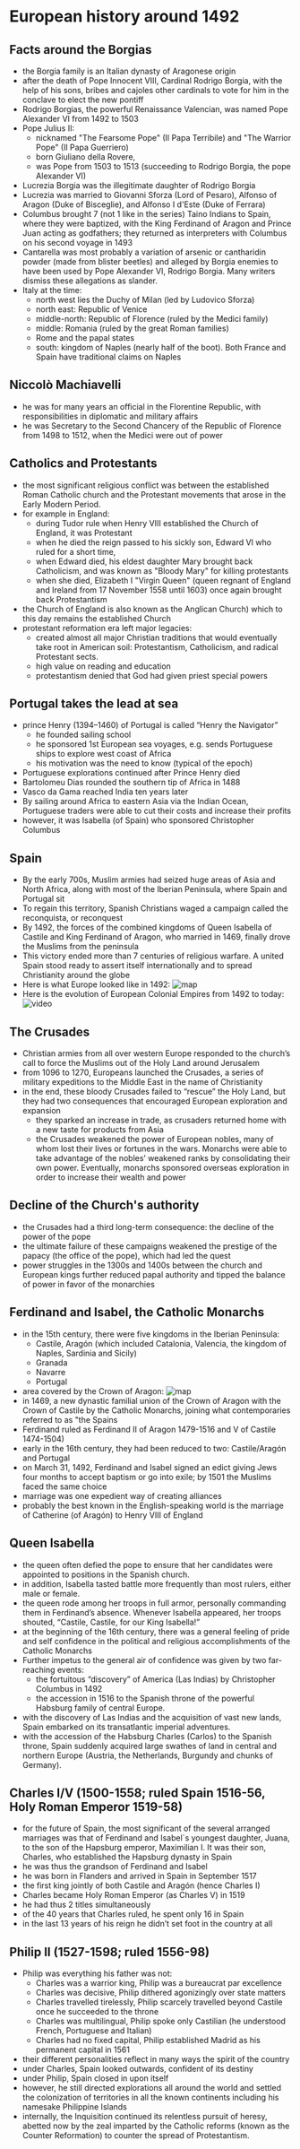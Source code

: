 # European history around 1492

## Facts around the Borgias
* the Borgia family is an Italian dynasty of Aragonese origin
* after the death of Pope Innocent VIII, Cardinal Rodrigo Borgia, with the help of his sons, bribes and cajoles other cardinals to vote for him in the conclave to elect the new pontiff
* Rodrigo Borgias, the powerful Renaissance Valencian, was named Pope Alexander VI from 1492 to 1503
* Pope Julius II:
  * nicknamed "The Fearsome Pope" (Il Papa Terribile) and "The Warrior Pope" (Il Papa Guerriero)
  * born Giuliano della Rovere, 
  * was Pope from 1503 to 1513 (succeeding to Rodrigo Borgia, the pope Alexander VI)
* Lucrezia Borgia was the illegitimate daughter of Rodrigo Borgia
* Lucrezia was married to Giovanni Sforza (Lord of Pesaro), Alfonso of Aragon (Duke of Bisceglie), and Alfonso I d'Este (Duke of Ferrara)
* Columbus brought 7 (not 1 like in the series) Taino Indians to Spain, where they were baptized, with the King Ferdinand of Aragon and Prince Juan acting as godfathers; they returned as interpreters with Columbus on his second voyage in 1493
* Cantarella was most probably a variation of arsenic or cantharidin powder (made from blister beetles) and alleged by Borgia enemies to have been used by Pope Alexander VI, Rodrigo Borgia. Many writers dismiss these allegations as slander.
* Italy at the time:
  * north west lies the Duchy of Milan (led by Ludovico Sforza)
  * north east: Republic of Venice
  * middle-north: Republic of Florence (ruled by the Medici family)
  * middle: Romania (ruled by the great Roman families)
  * Rome and the papal states
  * south: kingdom of Naples (nearly half of the boot). Both France and Spain have traditional claims on Naples

## Niccolò Machiavelli 
* he was for many years an official in the Florentine Republic, with responsibilities in diplomatic and military affairs
* he was Secretary to the Second Chancery of the Republic of Florence from 1498 to 1512, when the Medici were out of power

## Catholics and Protestants
* the most significant religious conflict was between the established Roman Catholic church and the Protestant movements that arose in the Early Modern Period. 
* for example in England:
  * during Tudor rule when Henry VIII established the Church of England, it was Protestant
  * when he died the reign passed to his sickly son, Edward VI who ruled for a short time, 
  * when Edward died, his eldest daughter Mary brought back Catholicism, and was known as "Bloody Mary" for killing protestants
  * when she died, Elizabeth I "Virgin Queen" (queen regnant of England and Ireland from 17 November 1558 until 1603) once again brought back Protestantism
* the Church of England is also known as the Anglican Church) which to this day remains the established Church
* protestant reformation era left major legacies:
  * created almost all major Christian traditions that would eventually take root in American soil: Protestantism, Catholicism, and radical Protestant sects. 
  * high value on reading and education 
  * protestantism denied that God had given priest special powers

## Portugal takes the lead at sea
* prince Henry (1394–1460) of Portugal is called “Henry the Navigator”
  * he founded sailing school 
  * he sponsored 1st European sea voyages, e.g. sends Portuguese ships to explore west coast of Africa
  * his motivation was the need to know (typical of the epoch)
* Portuguese explorations continued after Prince Henry died
* Bartolomeu Dias rounded the southern tip of Africa in 1488
* Vasco da Gama reached India ten years later
* By sailing around Africa to eastern Asia via the Indian Ocean, Portuguese traders were able to cut their costs and increase their profits
* however, it was Isabella (of Spain) who sponsored Christopher Columbus

## Spain 
* By the early 700s, Muslim armies had seized huge areas of Asia and North Africa, along with most of the Iberian Peninsula, where Spain and Portugal sit
* To regain this territory, Spanish Christians waged a campaign called the reconquista, or reconquest
* By 1492, the forces of the combined kingdoms of Queen Isabella of Castile and King Ferdinand of Aragon, who married in 1469, finally drove the Muslims from the peninsula
* This victory ended more than 7 centuries of religious warfare. A united Spain stood ready to assert itself internationally and to spread Christianity around the globe
* Here is what Europe looked like in 1492: ![map](Europe_1492.jpg)
* Here is the evolution of European Colonial Empires from 1492 to today: ![video](http://www.youtube.com/watch?v=ihD3__Nm8qA)

## The Crusades
* Christian armies from all over western Europe responded to the church’s call to force the Muslims out of the Holy Land around Jerusalem
* from 1096 to 1270, Europeans launched the Crusades, a series of military expeditions to the Middle East in the name of Christianity
* in the end, these bloody Crusades failed to “rescue” the Holy Land, but they had two consequences that encouraged European exploration and expansion
  * they sparked an increase in trade, as crusaders returned home with a new taste for products from Asia
  * the Crusades weakened the power of European nobles, many of whom lost their lives or fortunes in the wars. Monarchs were able to take advantage of the nobles’ weakened ranks by consolidating their own power. Eventually, monarchs sponsored overseas exploration in order to increase their wealth and power

## Decline of the Church's authority
* the Crusades had a third long-term consequence: the decline of the power of the pope
* the ultimate failure of these campaigns weakened the prestige of the papacy (the office of the pope), which had led the quest
* power struggles in the 1300s and 1400s between the church and European kings further reduced papal authority and tipped the balance of power in favor of the monarchies

## Ferdinand and Isabel, the Catholic Monarchs
* in the 15th century, there were five kingdoms in the Iberian Peninsula: 
  * Castile, Aragón (which included Catalonia, Valencia, the kingdom of Naples, Sardinia and Sicily)
  * Granada 
  * Navarre 
  * Portugal
* area covered by the Crown of Aragon: ![map](crown_of_aragon.png)
* in 1469, a new dynastic familial union of the Crown of Aragon with the Crown of Castile by the Catholic Monarchs, joining what contemporaries referred to as "the Spains
* Ferdinand ruled as Ferdinand II of Aragon 1479-1516 and V of Castile 1474-1504)
* early in the 16th century, they had been reduced to two: Castile/Aragón and Portugal
* on March 31, 1492, Ferdinand and Isabel signed an edict giving Jews four months to accept baptism or go into exile; by 1501 the Muslims faced the same choice
* marriage was one expedient way of creating alliances
* probably the best known in the English-speaking world is the marriage of Catherine (of Aragón) to Henry VIII of England

## Queen Isabella
* the queen often defied the pope to ensure that her candidates were appointed to positions in the Spanish church. 
* in addition, Isabella tasted battle more frequently than most rulers, either male or female. 
* the queen rode among her troops in full armor, personally commanding them in Ferdinand’s absence. Whenever Isabella appeared, her troops shouted, “Castile, Castile, for our King Isabella!”
* at the beginning of the 16th century, there was a general feeling of pride and self confidence in the political and religious accomplishments of the Catholic Monarchs
* Further impetus to the general air of confidence was given by two far-reaching events: 
  * the fortuitous “discovery” of America (Las Indias) by Christopher Columbus in 1492
  * the accession in 1516 to the Spanish throne of the powerful Habsburg family of central Europe. 
* with the discovery of Las Indias and the acquisition of vast new lands, Spain embarked on its transatlantic imperial adventures.  
* with the accession of the Habsburg Charles (Carlos) to the Spanish throne, Spain suddenly acquired large swathes of land in central and northern Europe (Austria, the Netherlands, Burgundy and chunks of Germany). 

## Charles I/V (1500-1558; ruled Spain 1516-56, Holy Roman Emperor 1519-58)
* for the future of Spain, the most significant of the several arranged marriages was that of Ferdinand and Isabel`s youngest daughter, Juana, to the son of the Hapsburg emperor, Maximilian I. It was their son, Charles, who established the Hapsburg dynasty in Spain
* he was thus the grandson of Ferdinand and Isabel
* he was born in Flanders and arrived in Spain in September 1517
* the first king jointly of both Castile and Aragón (hence Charles I)
* Charles became Holy Roman Emperor (as Charles V) in 1519
* he had thus 2 titles simultaneously
* of the 40 years that Charles ruled, he spent only 16 in Spain
* in the last 13 years of his reign he didn’t set foot in the country at all

## Philip II (1527-1598; ruled 1556-98)
* Philip was everything his father was not: 
  * Charles was a warrior king, Philip was a bureaucrat par excellence
  * Charles was decisive, Philip dithered agonizingly over state matters
  * Charles travelled tirelessly, Philip scarcely travelled beyond Castile once he succeeded to the throne
  * Charles was multilingual, Philip spoke only Castilian (he understood French, Portuguese and Italian)
  * Charles had no fixed capital, Philip established Madrid as his permanent capital in 1561
* their different personalities reflect in many ways the spirit of the country
* under Charles, Spain looked outwards, confident of its destiny
* under Philip, Spain closed in upon itself
* however, he still directed explorations all around the world and settled the colonization of territories in all the known continents including his namesake Philippine Islands
* internally, the Inquisition continued its relentless pursuit of heresy, abetted now by the zeal imparted by the Catholic reforms (known as the Counter Reformation) to counter the spread of Protestantism. 
